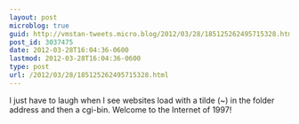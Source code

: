 ```yaml
---
layout: post
microblog: true
guid: http://vmstan-tweets.micro.blog/2012/03/28/185125262495715328.html
post_id: 3037475
date: 2012-03-28T16:04:36-0600
lastmod: 2012-03-28T16:04:36-0600
type: post
url: /2012/03/28/185125262495715328.html
---
```

I just have to laugh when I see websites load with a tilde (~) in the folder address and then a cgi-bin. Welcome to the Internet of 1997!
